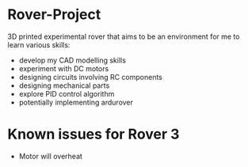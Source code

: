 # Rover-Project
3D printed experimental rover that aims to be an environment for me to learn various skills:
- develop my CAD modelling skills
- experiment with DC motors
- designing circuits involving RC components
- designing mechanical parts
- explore PID control algorithm
- potentially implementing ardurover

# Known issues for Rover 3
- Motor will overheat
